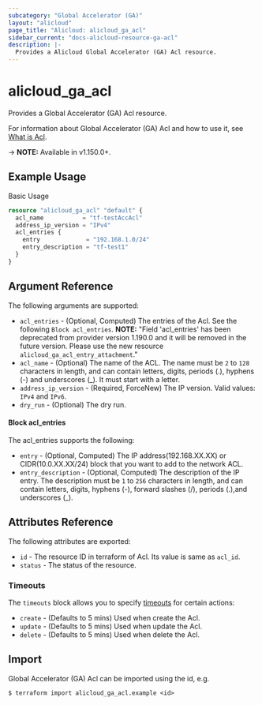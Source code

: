 ```yaml
---
subcategory: "Global Accelerator (GA)"
layout: "alicloud"
page_title: "Alicloud: alicloud_ga_acl"
sidebar_current: "docs-alicloud-resource-ga-acl"
description: |-
  Provides a Alicloud Global Accelerator (GA) Acl resource.
---
```


# alicloud\_ga\_acl

Provides a Global Accelerator (GA) Acl resource.

For information about Global Accelerator (GA) Acl and how to use it, see [What is Acl](https://www.alibabacloud.com/help/en/global-accelerator/latest/api-doc-ga-2019-11-20-api-doc-createacl).

-> **NOTE:** Available in v1.150.0+.

## Example Usage

Basic Usage

```terraform
resource "alicloud_ga_acl" "default" {
  acl_name           = "tf-testAccAcl"
  address_ip_version = "IPv4"
  acl_entries {
    entry             = "192.168.1.0/24"
    entry_description = "tf-test1"
  }
}
```

## Argument Reference

The following arguments are supported:

* `acl_entries` - (Optional, Computed) The entries of the Acl. See the following `Block acl_entries`. **NOTE:** "Field 'acl_entries' has been deprecated from provider version 1.190.0 and it will be removed in the future version. Please use the new resource `alicloud_ga_acl_entry_attachment`."
* `acl_name` - (Optional) The name of the ACL. The name must be `2` to `128` characters in length, and can contain letters, digits, periods (.), hyphens (-) and underscores (_). It must start with a letter.
* `address_ip_version` - (Required, ForceNew) The IP version. Valid values: `IPv4` and `IPv6`.
* `dry_run` - (Optional) The dry run.

#### Block acl_entries

The acl_entries supports the following: 

* `entry` - (Optional, Computed) The IP address(192.168.XX.XX) or CIDR(10.0.XX.XX/24) block that you want to add to the network ACL.
* `entry_description` - (Optional, Computed) The description of the IP entry. The description must be `1` to `256` characters in length, and can contain letters, digits, hyphens (-), forward slashes (/), periods (.),and underscores (_).

## Attributes Reference

The following attributes are exported:

* `id` - The resource ID in terraform of Acl. Its value is same as `acl_id`.
* `status` - The status of the resource.

### Timeouts

The `timeouts` block allows you to specify [timeouts](https://www.terraform.io/docs/configuration-0-11/resources.html#timeouts) for certain actions:

* `create` - (Defaults to 5 mins) Used when create the Acl.
* `update` - (Defaults to 5 mins) Used when update the Acl.
* `delete` - (Defaults to 5 mins) Used when delete the Acl.

## Import

Global Accelerator (GA) Acl can be imported using the id, e.g.

```shell
$ terraform import alicloud_ga_acl.example <id>
```
